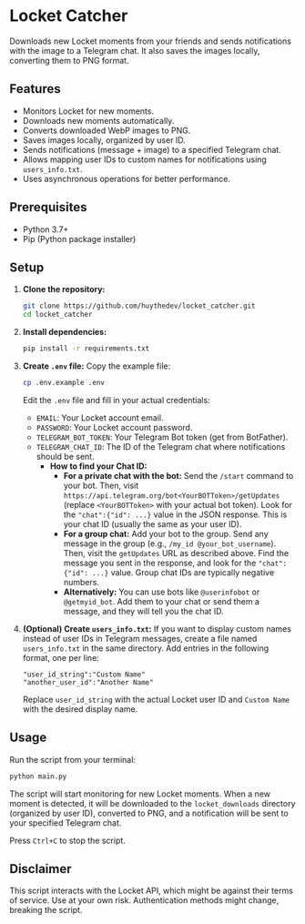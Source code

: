 # Locket Catcher

Downloads new Locket moments from your friends and sends notifications with the image to a Telegram chat. It also saves the images locally, converting them to PNG format. 

## Features

*   Monitors Locket for new moments.
*   Downloads new moments automatically.
*   Converts downloaded WebP images to PNG.
*   Saves images locally, organized by user ID.
*   Sends notifications (message + image) to a specified Telegram chat.
*   Allows mapping user IDs to custom names for notifications using `users_info.txt`.
*   Uses asynchronous operations for better performance.

## Prerequisites

*   Python 3.7+
*   Pip (Python package installer)

## Setup

1.  **Clone the repository:**
    ```bash
    git clone https://github.com/huythedev/locket_catcher.git
    cd locket_catcher
    ```

2.  **Install dependencies:**
    ```bash
    pip install -r requirements.txt
    ```

3.  **Create `.env` file:**
    Copy the example file:
    ```bash
    cp .env.example .env
    ```
    Edit the `.env` file and fill in your actual credentials:
    *   `EMAIL`: Your Locket account email.
    *   `PASSWORD`: Your Locket account password.
    *   `TELEGRAM_BOT_TOKEN`: Your Telegram Bot token (get from BotFather).
    *   `TELEGRAM_CHAT_ID`: The ID of the Telegram chat where notifications should be sent.
        *   **How to find your Chat ID:**
            *   **For a private chat with the bot:** Send the `/start` command to your bot. Then, visit `https://api.telegram.org/bot<YourBOTToken>/getUpdates` (replace `<YourBOTToken>` with your actual bot token). Look for the `"chat":{"id": ...}` value in the JSON response. This is your chat ID (usually the same as your user ID).
            *   **For a group chat:** Add your bot to the group. Send any message in the group (e.g., `/my_id @your_bot_username`). Then, visit the `getUpdates` URL as described above. Find the message you sent in the response, and look for the `"chat":{"id": ...}` value. Group chat IDs are typically negative numbers.
            *   **Alternatively:** You can use bots like `@userinfobot` or `@getmyid_bot`. Add them to your chat or send them a message, and they will tell you the chat ID.

4.  **(Optional) Create `users_info.txt`:**
    If you want to display custom names instead of user IDs in Telegram messages, create a file named `users_info.txt` in the same directory. Add entries in the following format, one per line:
    ```
    "user_id_string":"Custom Name"
    "another_user_id":"Another Name"
    ```
    Replace `user_id_string` with the actual Locket user ID and `Custom Name` with the desired display name.

## Usage

Run the script from your terminal:

```bash
python main.py
```

The script will start monitoring for new Locket moments. When a new moment is detected, it will be downloaded to the `locket_downloads` directory (organized by user ID), converted to PNG, and a notification will be sent to your specified Telegram chat.

Press `Ctrl+C` to stop the script.

## Disclaimer

This script interacts with the Locket API, which might be against their terms of service. Use at your own risk. Authentication methods might change, breaking the script.
